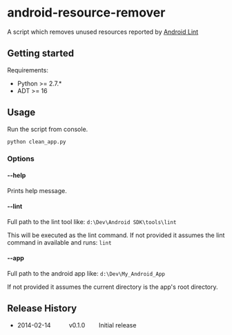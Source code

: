 android-resource-remover
========================

A script which removes unused resources reported by [Android Lint](http://developer.android.com/tools/help/lint.html)

## Getting started
Requirements:

* Python >= 2.7.*
* ADT >= 16

## Usage
Run the script from console.

```
python clean_app.py
```

### Options

#### --help
Prints help message.

#### --lint
Full path to the lint tool like: `d:\Dev\Android SDK\tools\lint`

This will be executed as the lint command. If not provided it assumes the lint command in available and runs:
```lint```

#### --app
Full path to the android app like: `d:\Dev\My_Android_App`

If not provided it assumes the current directory is the app's root directory.

## Release History
* 2014-02-14   v0.1.0   Initial release